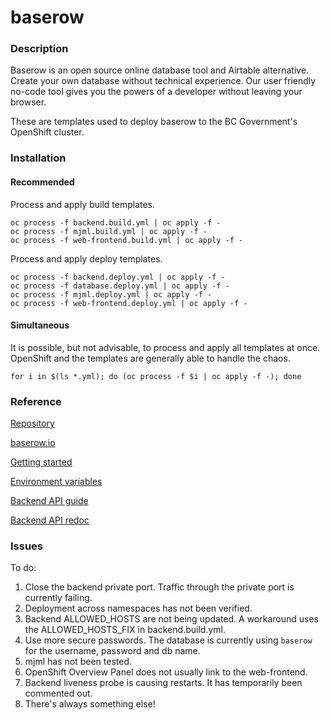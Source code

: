 # baserow

### Description

Baserow is an open source online database tool and Airtable alternative. Create your own database without technical experience. Our user friendly no-code tool gives you the powers of a developer without leaving your browser.

These are templates used to deploy baserow to the BC Government's OpenShift cluster.


### Installation

#### Recommended

Process and apply build templates.
```
oc process -f backend.build.yml | oc apply -f -
oc process -f mjml.build.yml | oc apply -f -
oc process -f web-frontend.build.yml | oc apply -f -
```

Process and apply deploy templates.
```
oc process -f backend.deploy.yml | oc apply -f -
oc process -f database.deploy.yml | oc apply -f -
oc process -f mjml.deploy.yml | oc apply -f -
oc process -f web-frontend.deploy.yml | oc apply -f -
```

#### Simultaneous

It is possible, but not advisable, to process and apply all templates at once.  OpenShift and the templates are generally able to handle the chaos.

```
for i in $(ls *.yml); do (oc process -f $i | oc apply -f -); done
```

### Reference

[Repository](https://gitlab.com/bramw/baserow)

[baserow.io](https://baserow.io/)

[Getting started](https://baserow.io/docs/index)

[Environment variables](https://baserow.io/docs/getting-started%2Fintroduction)

[Backend API guide](https://baserow.io/docs/getting-started%2Fapi)

[Backend API redoc](https://api.baserow.io/api/redoc/)


### Issues

To do:

1. Close the backend private port.  Traffic through the private port is currently failing.
2. Deployment across namespaces has not been verified.
3. Backend ALLOWED_HOSTS are not being updated.  A workaround uses the ALLOWED_HOSTS_FIX in backend.build.yml.
4. Use more secure passwords.  The database is currently using `baserow` for the username, password and db name.
5. mjml has not been tested.
6. OpenShift Overview Panel does not usually link to the web-frontend.
7. Backend liveness probe is causing restarts.  It has temporarily been commented out.
8. There's always something else!
